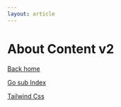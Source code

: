 ```yaml
---
layout: article
---
```


# About Content v2

[Back home](/)

[Go sub Index](./sub/index.md)

[Tailwind Css](./nuxt-tailwind.md)
